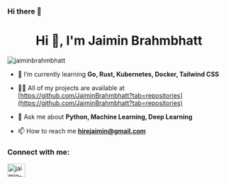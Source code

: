 ### Hi there 👋

<h1 align="center">Hi 👋, I'm Jaimin Brahmbhatt</h1>
<p align="left"> <img src="https://komarev.com/ghpvc/?username=jaiminbrahmbhatt&label=Profile%20views&color=0e75b6&style=flat" alt="jaiminbrahmbhatt" /> </p>

- 🌱 I’m currently learning **Go, Rust, Kubernetes, Docker, Tailwind CSS**

- 👨‍💻 All of my projects are available at [https://github.com/JaiminBrahmbhatt?tab=repositories](https://github.com/JaiminBrahmbhatt?tab=repositories)

- 💬 Ask me about **Python, Machine Learning, Deep Learning**

- 📫 How to reach me **hirejaimin@gmail.com**

<h3 align="left">Connect with me:</h3>
<p align="left">
<a href="https://linkedin.com/in/jaimin-brahmbhatt" target="blank"><img align="center" src="https://raw.githubusercontent.com/rahuldkjain/github-profile-readme-generator/master/src/images/icons/Social/linked-in-alt.svg" alt="jaimin-brahmbhatt" height="30" width="40" /></a>
</p>
